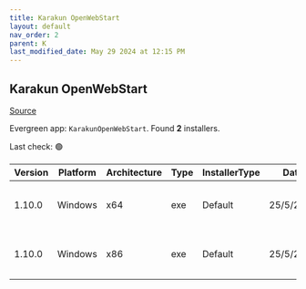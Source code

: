 ```yaml
---
title: Karakun OpenWebStart
layout: default
nav_order: 2
parent: K
last_modified_date: May 29 2024 at 12:15 PM
---
```


## Karakun OpenWebStart

[Source](https://openwebstart.com/ows/)

Evergreen app: `KarakunOpenWebStart`. Found **2** installers.

Last check: 🟢

| Version | Platform | Architecture | Type | InstallerType | Date      | Size     | URI                                                                                                                                                                                                            |
| ------- | -------- | ------------ | ---- | ------------- | --------- | -------- | -------------------------------------------------------------------------------------------------------------------------------------------------------------------------------------------------------------- |
| 1.10.0  | Windows  | x64          | exe  | Default       | 25/5/2024 | 58875984 | [https://github.com/karakun/OpenWebStart/releases/download/v1.10.0/OpenWebStart_windows-x64_1_10_0.exe](https://github.com/karakun/OpenWebStart/releases/download/v1.10.0/OpenWebStart_windows-x64_1_10_0.exe) |
| 1.10.0  | Windows  | x86          | exe  | Default       | 25/5/2024 | 58669648 | [https://github.com/karakun/OpenWebStart/releases/download/v1.10.0/OpenWebStart_windows-x32_1_10_0.exe](https://github.com/karakun/OpenWebStart/releases/download/v1.10.0/OpenWebStart_windows-x32_1_10_0.exe) |
